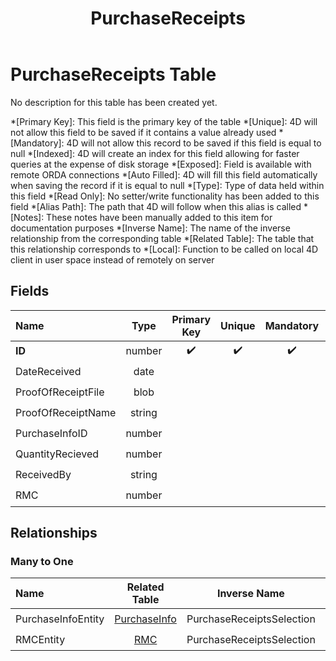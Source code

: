 ﻿---
layout: default
title: PurchaseReceipts
parent: Tables
---
# PurchaseReceipts Table
No description for this table has been created yet.

*[Primary Key]: This field is the primary key of the table
*[Unique]: 4D will not allow this field to be saved if it contains a value already used
*[Mandatory]: 4D will not allow this record to be saved if this field is equal to null
*[Indexed]: 4D will create an index for this field allowing for faster queries at the expense of disk storage
*[Exposed]: Field is available with remote ORDA connections
*[Auto Filled]: 4D will fill this field automatically when saving the record if it is equal to null
*[Type]: Type of data held within this field
*[Read Only]: No setter/write functionality has been added to this field
*[Alias Path]: The path that 4D will follow when this alias is called
*[Notes]: These notes have been manually added to this item for documentation purposes
*[Inverse Name]: The name of the inverse relationship from the corresponding table
*[Related Table]: The table that this relationship corresponds to
*[Local]: Function to be called on local 4D client in user space instead of remotely on server
## Fields

|Name|Type|Primary Key|Unique|Mandatory|Indexed|Exposed|Auto Filled|Notes|
|:---|:---:|:---:|:---:|:---:|:---:|:---:|:---:|:---:|
|**ID**|number|✔️|✔️|✔️|✔️|✔️|✔️||
|DateReceived|date|||||✔️|||
|ProofOfReceiptFile|blob|||||✔️|||
|ProofOfReceiptName|string|||||✔️|||
|PurchaseInfoID|number||||✔️|✔️|||
|QuantityRecieved|number|||||✔️|||
|ReceivedBy|string|||||✔️|||
|RMC|number||||✔️|✔️|||

## Relationships
### Many to One

|Name|Related Table|Inverse Name|Exposed|Notes|
|:---|:---:|:---:|:---:|:---:|
|PurchaseInfoEntity|[PurchaseInfo](PurchaseInfo.md)|PurchaseReceiptsSelection|✔️||
|RMCEntity|[RMC](RMC.md)|PurchaseReceiptsSelection|✔️||